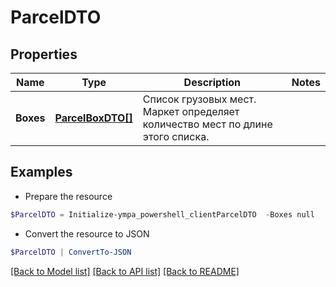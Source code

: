 # ParcelDTO
## Properties

Name | Type | Description | Notes
------------ | ------------- | ------------- | -------------
**Boxes** | [**ParcelBoxDTO[]**](ParcelBoxDTO.md) | Список грузовых мест. Маркет определяет количество мест по длине этого списка. | 

## Examples

- Prepare the resource
```powershell
$ParcelDTO = Initialize-ympa_powershell_clientParcelDTO  -Boxes null
```

- Convert the resource to JSON
```powershell
$ParcelDTO | ConvertTo-JSON
```

[[Back to Model list]](../README.md#documentation-for-models) [[Back to API list]](../README.md#documentation-for-api-endpoints) [[Back to README]](../README.md)

